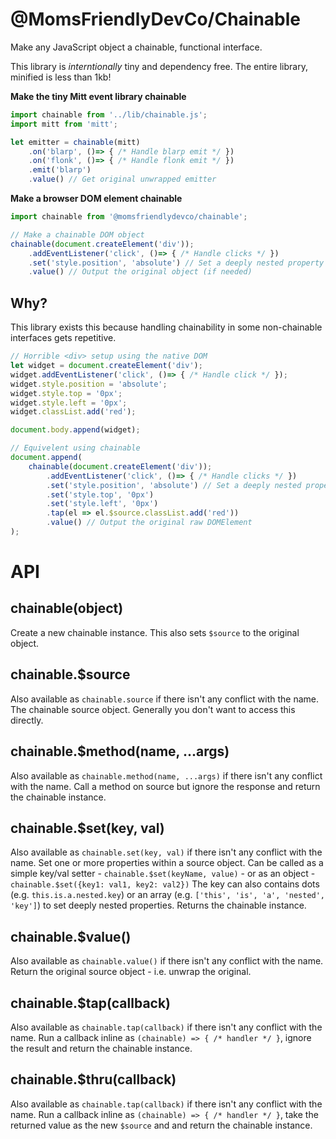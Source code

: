 @MomsFriendlyDevCo/Chainable
============================
Make any JavaScript object a chainable, functional interface.

This library is _interntionally_ tiny and dependency free. The entire library, minified is less than 1kb!


**Make the tiny Mitt event library chainable**

```javascript
import chainable from '../lib/chainable.js';
import mitt from 'mitt';

let emitter = chainable(mitt)
    .on('blarp', ()=> { /* Handle blarp emit */ })
    .on('flonk', ()=> { /* Handle flonk emit */ })
    .emit('blarp')
    .value() // Get original unwrapped emitter
```


**Make a browser DOM element chainable**
```javascript
import chainable from '@momsfriendlydevco/chainable';

// Make a chainable DOM object
chainable(document.createElement('div'));
    .addEventListener('click', ()=> { /* Handle clicks */ })
    .set('style.position', 'absolute') // Set a deeply nested property
    .value() // Output the original object (if needed)
```


Why?
----
This library exists this because handling chainability in some non-chainable interfaces gets repetitive.

```javascript
// Horrible <div> setup using the native DOM
let widget = document.createElement('div');
widget.addEventListener('click', ()=> { /* Handle click */ });
widget.style.position = 'absolute';
widget.style.top = '0px';
widget.style.left = '0px';
widget.classList.add('red');

document.body.append(widget);
```

```javascript
// Equivelent using chainable
document.append(
    chainable(document.createElement('div'));
        .addEventListener('click', ()=> { /* Handle clicks */ })
        .set('style.position', 'absolute') // Set a deeply nested property
        .set('style.top', '0px')
        .set('style.left', '0px')
        .tap(el => el.$source.classList.add('red'))
        .value() // Output the original raw DOMElement
);
```



API
===

chainable(object)
-----------------
Create a new chainable instance.
This also sets `$source` to the original object.


chainable.$source
-----------------
Also available as `chainable.source` if there isn't any conflict with the name.
The chainable source object.
Generally you don't want to access this directly.


chainable.$method(name, ...args)
--------------------------------
Also available as `chainable.method(name, ...args)` if there isn't any conflict with the name.
Call a method on source but ignore the response and return the chainable instance.


chainable.$set(key, val)
------------------------
Also available as `chainable.set(key, val)` if there isn't any conflict with the name.
Set one or more properties within a source object.
Can be called as a simple key/val setter - `chainable.$set(keyName, value)` - or as an object - `chainable.$set({key1: val1, key2: val2})`
The key can also contains dots (e.g. `this.is.a.nested.key`) or an array (e.g. `['this', 'is', 'a', 'nested', 'key']`) to set deeply nested properties.
Returns the chainable instance.


chainable.$value()
------------------
Also available as `chainable.value()` if there isn't any conflict with the name.
Return the original source object - i.e. unwrap the original.


chainable.$tap(callback)
------------------------
Also available as `chainable.tap(callback)` if there isn't any conflict with the name.
Run a callback inline as `(chainable) => { /* handler */ }`, ignore the result and return the chainable instance.


chainable.$thru(callback)
-------------------------
Also available as `chainable.tap(callback)` if there isn't any conflict with the name.
Run a callback inline as `(chainable) => { /* handler */ }`, take the returned value as the new `$source` and and return the chainable instance.
